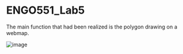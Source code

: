 # ENGO551_Lab5

The main function that had been realized is the polygon drawing on a webmap.

![image](https://user-images.githubusercontent.com/59627435/113400236-b783a900-935e-11eb-9a5d-f09e50c15a24.png)


